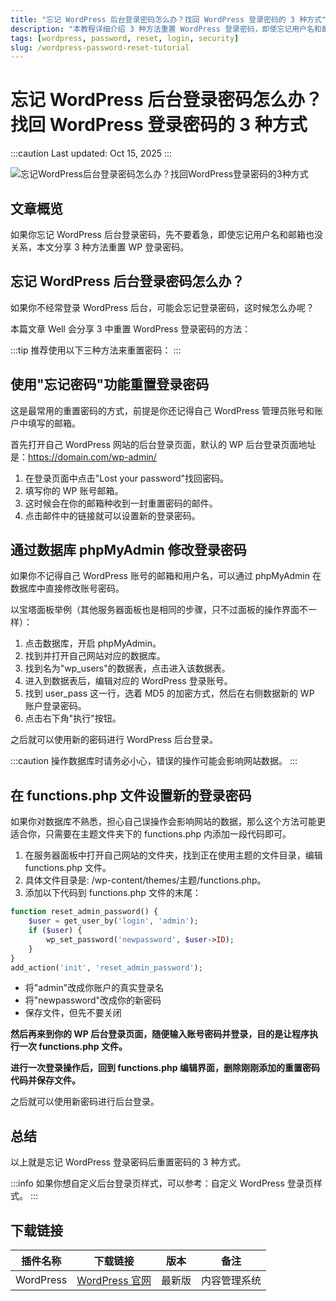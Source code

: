 ```yaml
---
title: "忘记 WordPress 后台登录密码怎么办？找回 WordPress 登录密码的 3 种方式"
description: "本教程详细介绍 3 种方法重置 WordPress 登录密码，即使忘记用户名和邮箱也没关系。"
tags: [wordpress, password, reset, login, security]
slug: /wordpress-password-reset-tutorial
---
```


# 忘记 WordPress 后台登录密码怎么办？找回 WordPress 登录密码的 3 种方式

:::caution
Last updated: Oct 15, 2025
:::

![忘记WordPress后台登录密码怎么办？找回WordPress登录密码的3种方式](https://website-custom.com/wp-content/uploads/2025/02/forgot-password.webp)

## 文章概览

如果你忘记 WordPress 后台登录密码，先不要着急，即使忘记用户名和邮箱也没关系，本文分享 3 种方法重置 WP 登录密码。

## 忘记 WordPress 后台登录密码怎么办？

如果你不经常登录 WordPress 后台，可能会忘记登录密码，这时候怎么办呢？

本篇文章 Well 会分享 3 中重置 WordPress 登录密码的方法：

:::tip
推荐使用以下三种方法来重置密码：
:::

## 使用"忘记密码"功能重置登录密码

这是最常用的重置密码的方式，前提是你还记得自己 WordPress 管理员账号和账户中填写的邮箱。

首先打开自己 WordPress 网站的后台登录页面，默认的 WP 后台登录页面地址是：https://domain.com/wp-admin/

1. 在登录页面中点击"Lost your password"找回密码。
2. 填写你的 WP 账号邮箱。
3. 这时候会在你的邮箱种收到一封重置密码的邮件。
4. 点击邮件中的链接就可以设置新的登录密码。

## 通过数据库 phpMyAdmin 修改登录密码

如果你不记得自己 WordPress 账号的邮箱和用户名，可以通过 phpMyAdmin 在数据库中直接修改账号密码。

以宝塔面板举例（其他服务器面板也是相同的步骤，只不过面板的操作界面不一样）：

1. 点击数据库，开启 phpMyAdmin。
2. 找到并打开自己网站对应的数据库。
3. 找到名为"wp_users"的数据表，点击进入该数据表。
4. 进入到数据表后，编辑对应的 WordPress 登录账号。
5. 找到 user_pass 这一行，选着 MD5 的加密方式，然后在右侧数据新的 WP 账户登录密码。
6. 点击右下角"执行"按钮。

之后就可以使用新的密码进行 WordPress 后台登录。

:::caution
操作数据库时请务必小心，错误的操作可能会影响网站数据。
:::

## 在 functions.php 文件设置新的登录密码

如果你对数据库不熟悉，担心自己误操作会影响网站的数据，那么这个方法可能更适合你，只需要在主题文件夹下的 functions.php 内添加一段代码即可。

1. 在服务器面板中打开自己网站的文件夹，找到正在使用主题的文件目录，编辑 functions.php 文件。
2. 具体文件目录是: /wp-content/themes/主题/functions.php。
3. 添加以下代码到 functions.php 文件的末尾：

```php
function reset_admin_password() {
    $user = get_user_by('login', 'admin');
    if ($user) {
        wp_set_password('newpassword', $user->ID);
    }
}
add_action('init', 'reset_admin_password');
```

- 将"admin"改成你账户的真实登录名
- 将"newpassword"改成你的新密码
- 保存文件，但先不要关闭

**然后再来到你的 WP 后台登录页面，随便输入账号密码并登录，目的是让程序执行一次 functions.php 文件。**

**进行一次登录操作后，回到 functions.php 编辑界面，删除刚刚添加的重置密码代码并保存文件。**

之后就可以使用新密码进行后台登录。

## 总结

以上就是忘记 WordPress 登录密码后重置密码的 3 种方式。

:::info
如果你想自定义后台登录页样式，可以参考：自定义 WordPress 登录页样式。
:::

## 下载链接

| 插件名称 | 下载链接 | 版本 | 备注 |
|---------|----------|------|------|
| WordPress | [WordPress 官网](https://wordpress.org/) | 最新版 | 内容管理系统 |
